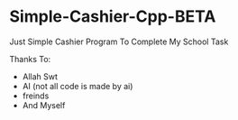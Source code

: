 # Simple-Cashier-Cpp-BETA
Just Simple Cashier Program To Complete My School Task


Thanks To:
- Allah Swt
- AI (not all code is made by ai)
- freinds
- And Myself
